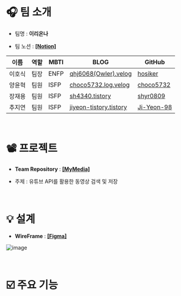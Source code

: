 
# 🎧 팀 소개

- 팀명 :  **이리온나**

- 팀 노션 : **[[Notion]](https://www.notion.so/7ed4416e04c644568de39205605569d7)**

| 이름   | 역할 | MBTI        | BLOG                                               | GitHub                                                  | 
| ------ | ---- | ---------- | -------------------------------------------------- | -------------------------------------------------------- |
| 이호식 | 팀장 | ENFP        | [qhj6068(Owler).velog](https://velog.io/@ghj6068)  | [hosiker](https://github.com/hosiker)                |
| 양윤혁 | 팀원 | ISFP        | [choco5732.log.velog](https://velog.io/@choco5732)       | [choco5732](https://github.com/choco5732) |
| 장재용 | 팀원 | ISFP        | [sh4340.tistory](https://sh4340.tistory.com/)       | [shyr0809](https://github.com/shyr0809)                |
| 추지연 | 팀원 | ISFP        | [jiyeon-tistory.tistory](https://jiyeon-tistory.tistory.com/)       | [Ji-Yeon-98](https://github.com/Ji-Yeon-98) |


<br>

# 📽️ 프로젝트
- **Team Repository** : **[[MyMedia]](https://github.com/Team15MyMedia/MyMedia)**

- 주제 : 유튜브 API를 활용한 동영상 검색 및 저장

<br>

# 💡 설계

- **WireFrame** : **[[Figma]](https://www.figma.com/file/QeoG6p7FXXILdlve6gRwzu?embed_host=notion&kind=&mode=design&t=meaQ85aivbeFcUn4-0&type=design&viewer=1)**

![image](https://github.com/Team15MyMedia/MyMedia/assets/58664438/fb94d2ae-5a2e-4f67-a758-82567dcbad4e)

<br>

# ☑️ 주요 기능


